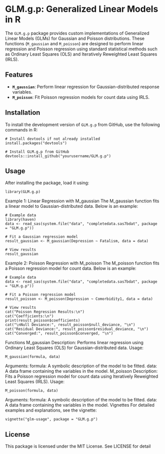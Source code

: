 # GLM.g.p: Generalized Linear Models in R

The `GLM.g.p` package provides custom implementations of Generalized Linear Models (GLMs) for Gaussian and Poisson distributions. These functions (`M_gaussian` and `M_poisson`) are designed to perform linear regression and Poisson regression using standard statistical methods such as Ordinary Least Squares (OLS) and Iteratively Reweighted Least Squares (IRLS).

## Features

- **`M_gaussian`**: Perform linear regression for Gaussian-distributed response variables.
- **`M_poisson`**: Fit Poisson regression models for count data using IRLS.

## Installation

To install the development version of `GLM.g.p` from GitHub, use the following commands in R:

```{r}
# Install devtools if not already installed
install.packages("devtools")

# Install GLM.g.p from GitHub
devtools::install_github("yourusername/GLM.g.p")
```

## Usage
After installing the package, load it using:

```{r}
library(GLM.g.p)
```
Example 1: Linear Regression with M_gaussian
The M_gaussian function fits a linear model to Gaussian-distributed data. Below is an example:

```{r}
# Example data
library(haven)
data <- read_sas(system.file("data", "completedata.sas7bdat", package = "GLM.g.p"))

# Fit a Gaussian regression model
result_gaussian <- M_gaussian(Depression ~ Fatalism, data = data)

# View results
result_gaussian
```
Example 2: Poisson Regression with M_poisson
The M_poisson function fits a Poisson regression model for count data. Below is an example:

```{r}
# Example data
data <- read_sas(system.file("data", "completedata.sas7bdat", package = "GLM.g.p"))

# Fit a Poisson regression model
result_poisson <- M_poisson(Depression ~ Comorbidity1, data = data)

# View results
cat("Poisson Regression Results:\n")
cat("Coefficients:\n")
print(result_poisson$coefficients)
cat("\nNull Deviance:", result_poisson$null_deviance, "\n")
cat("Residual Deviance:", result_poisson$residual_deviance, "\n")
cat("Converged:", result_poisson$converged, "\n")
```

Functions
M_gaussian
Description: Performs linear regression using Ordinary Least Squares (OLS) for Gaussian-distributed data.
Usage:

```{r}
M_gaussian(formula, data)
```
Arguments:
formula: A symbolic description of the model to be fitted.
data: A data frame containing the variables in the model.
M_poisson
Description: Fits a Poisson regression model for count data using Iteratively Reweighted Least Squares (IRLS).
Usage:

```{r}
M_poisson(formula, data)
```

Arguments:
formula: A symbolic description of the model to be fitted.
data: A data frame containing the variables in the model.
Vignettes
For detailed examples and explanations, see the vignette:

```{r}
vignette("glm-usage", package = "GLM.g.p")
```
## License
This package is licensed under the MIT License. See LICENSE for detail

